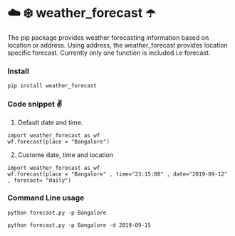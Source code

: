 # :cloud: :snowflake: weather_forecast :open_umbrella: 



The pip package provides weather forecasting information based on location or address. Using address, the weather_forecast provides location specific forecast. Currently only one function is included i.e forecast. 


### Install
```
pip install weather_forecast
```


### Code snippet :v:


1. Default date and time. 
```
import weather_forecast as wf
wf.forecast(place = "Bangalore")
```


2. Custome date, time and location
```
import weather_forecast as wf
wf.forecast(place = "Bangalore" , time="23:15:00" , date="2019-09-12" , forecast= "daily")
```


### Command Line usage
```
python forecast.py -p Bangalore
```

```
python forecast.py -p Bangalore -d 2019-09-15
```


